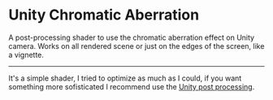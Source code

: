 # Unity Chromatic Aberration
A post-processing shader to use the chromatic aberration effect on Unity camera. 
Works on all rendered scene or just on the edges of the screen, like a vignette. 

---
 
It's a simple shader, I tried to optimize as much as I could, if you want something more sofisticated I recommend use the [Unity post processing](https://github.com/Unity-Technologies/PostProcessing).
